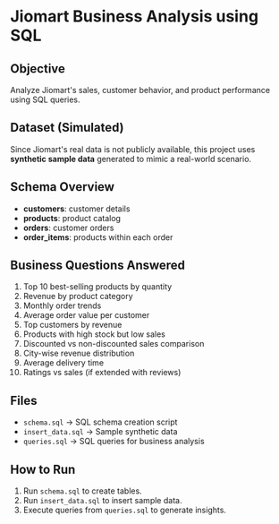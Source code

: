 # Jiomart Business Analysis using SQL

## Objective
Analyze Jiomart's sales, customer behavior, and product performance using SQL queries.

## Dataset (Simulated)
Since Jiomart's real data is not publicly available, this project uses **synthetic sample data** generated to mimic a real-world scenario.

## Schema Overview
- **customers**: customer details
- **products**: product catalog
- **orders**: customer orders
- **order_items**: products within each order

## Business Questions Answered
1. Top 10 best-selling products by quantity
2. Revenue by product category
3. Monthly order trends
4. Average order value per customer
5. Top customers by revenue
6. Products with high stock but low sales
7. Discounted vs non-discounted sales comparison
8. City-wise revenue distribution
9. Average delivery time
10. Ratings vs sales (if extended with reviews)

## Files
- `schema.sql` → SQL schema creation script
- `insert_data.sql` → Sample synthetic data
- `queries.sql` → SQL queries for business analysis

## How to Run
1. Run `schema.sql` to create tables.
2. Run `insert_data.sql` to insert sample data.
3. Execute queries from `queries.sql` to generate insights.
